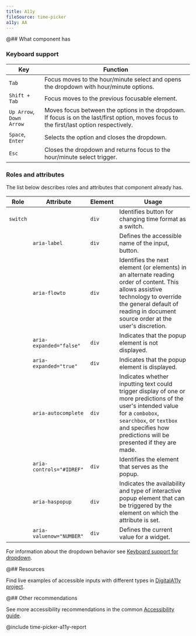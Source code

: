 ```yaml
---
title: A11y
fileSource: time-picker
a11y: AA
---
```


@## What component has

### Keyboard support

| Key                 | Function                                                                                                                                  |
| ------------------- | ----------------------------------------------------------------------------------------------------------------------------------------- |
| `Tab`               | Focus moves to the hour/minute select and opens the dropdown with hour/minute options.                                                    |
| `Shift + Tab`       | Focus moves to the previous focusable element.                                                                                            |
| `Up Arrow`, `Down Arrow` | Moves focus between the options in the dropdown. If focus is on the last/first option, moves focus to the first/last option respectively. |
| `Space`, `Enter`    | Selects the option and closes the dropdown.                                                                                               |
| `Esc`               | Closes the dropdown and returns focus to the hour/minute select trigger.                                                                  |

### Roles and attributes

The list below describes roles and attributes that component already has.

| Role     | Attribute                | Element | Usage                                                                                                                                                                                                                        |
| -------- | ------------------------ | ------- | ---------------------------------------------------------------------------------------------------------------------------------------------------------------------------------------------------------------------------- |
| `switch` |                          | `div`   | Identifies button for changing time format as a switch.                                                                                                                                                                      |
|          | `aria-label`             | `div`   | Defines the accessible name of the input, button.                                                                                                                                                                            |
|          | `aria-flowto`            | `div`   | Identifies the next element (or elements) in an alternate reading order of content. This allows assistive technology to override the general default of reading in document source order at the user's discretion.           |
|          | `aria-expanded="false"`  | `div`   | Indicates that the popup element is not displayed.                                                                                                                                                                           |
|          | `aria-expanded="true"`   | `div`   | Indicates that the popup element is displayed.                                                                                                                                                                               |
|          | `aria-autocomplete`      | `div`   | Indicates whether inputting text could trigger display of one or more predictions of the user's intended value for a `combobox`, `searchbox`, or `textbox` and specifies how predictions will be presented if they are made. |
|          | `aria-controls="#IDREF"` | `div`   | Identifies the element that serves as the popup.                                                                                                                                                                             |
|          | `aria-haspopup`          | `div`   | Indicates the availability and type of interactive popup element that can be triggered by the element on which the attribute is set.                                                                                         |
|          | `aria-valuenow="NUMBER"` | `div`   | Defines the current value for a widget.                                                                                                                                                                                      |

For information about the dropdown behavior see [Keyboard support for dropdown](/core-principles/a11y/a11y-keyboard/#a9cbfb).

@## Resources

Find live examples of accessible inputs with different types in [DigitalA11y project](https://www.digitala11y.com/demos/accessibility-of-html-input-types-examples/).

@## Other recommendations

See more accessibility recommendations in the common [Accessibility guide](/core-principles/a11y/).

@include time-picker-a11y-report
